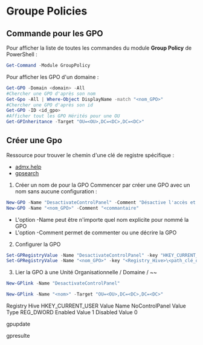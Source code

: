 # Groupe Policies

## Commande pour les GPO
Pour afficher la liste de toutes les commandes du module __Group Policy__ de PowerShell :

```powershell
Get-Command -Module GroupPolicy
```

Pour afficher les GPO d'un domaine :
```powershell
Get-GPO -Domain <domain> -All
#Chercher une GPO d'après son nom
Get-Gpo -All | Where-Object DisplayName -match "<nom_GPO>"
#Chercher une GPO d'après son id
Get-GPO -ID <id_gpo>
#Afficher tout les GPO Hérités pour une OU
Get-GPInheritance -Target "OU=<OU>,DC=<DC>,DC=<DC>"
```

## Créer une Gpo
Ressource pour trouver le chemin d'une clé de registre spécifique :
 - [admx.help](https://admx.help/)
 - [gpsearch](https://gpsearch.azurewebsites.net/#4695)

1. Créer un nom de pour la GPO
Commencer par créer une GPO avec un nom sans aucune configuration :
```powershell
New-GPO -Name "DesactivateControlPanel" -Comment "Désactive l'accès et l'utilisation du panneau de contrôle et des paramètres associés"
New-GPO -Name "<nom_GPO>" -Comment "<commantaire"

```
- L'option -Name peut être n'importe quel nom explicite pour nommé la GPO
- L'option -Comment permet de commenter ou une décrire la GPO

2. Configurer la GPO
```powershell
Set-GPRegistryValue -Name "DesactivateControlPanel" -key "HKEY_CURRENT_USER\Software\Microsoft\Windows\CurrentVersion\Policies\Explorer" -ValueName NoControlPanel -Type REG_DWORD -Value 0 
Set-GPRegistryValue -Name "<nom_GPO>" -key "<Registry_Hive>\<path_clé_de_registre>" -ValueName <Value_Name> -Type <Type> -Value <register_specific_Value> 

```

3. Lier la GPO à une Unité Organisationnelle / Domaine / ~~
```powershell
New-GPlink -Name "DesactivateControlPanel"
```
```powershell
New-GPlink -Name "<nom>" -Target "OU=<OU>,DC=<DC>,DC=<DC>"
```
 
Registry Hive	HKEY_CURRENT_USER
Value Name	NoControlPanel
Value Type	REG_DWORD
Enabled Value	1
Disabled Value	0

gpupdate

gpresulte